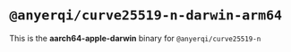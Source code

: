 # `@anyerqi/curve25519-n-darwin-arm64`

This is the **aarch64-apple-darwin** binary for `@anyerqi/curve25519-n`
